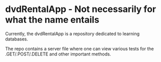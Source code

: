 # dvdRentalApp - Not necessarily for what the name entails

Currently, the dvdRentalApp is a repository dedicated to learning databases. 

The repo contains a server file where one can view various tests for the .GET/.POST/.DELETE and other important methods.
